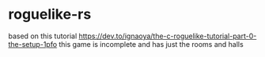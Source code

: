 # roguelike-rs
based on this tutorial https://dev.to/ignaoya/the-c-roguelike-tutorial-part-0-the-setup-1pfo
this game is incomplete and has just the rooms and halls
